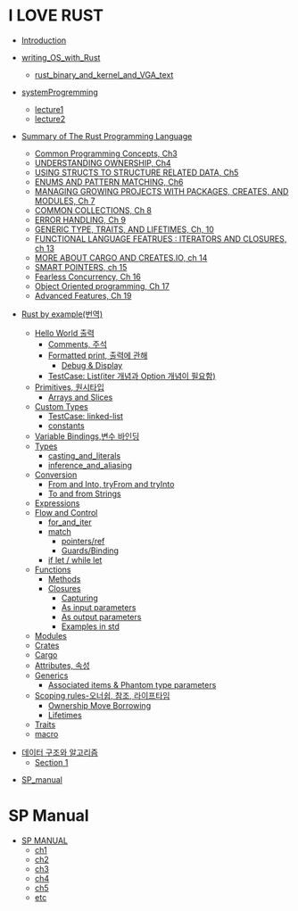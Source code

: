 <!-- # rustTest -->
<!-- [otherKind](.test/about.md) -->
<!-- - [test1](./test/test.md) -->
<!-- 	- [intest](./intest.md) -->

# I LOVE RUST
- [Introduction](./README.md)

<!--- [aboutNvim&Linux](./aboutNvim/nvim.md) -->

- [writing_OS_with_Rust](./rustOS/intro.md)
    - [rust_binary_and_kernel_and_VGA_text](./rustOS/freestandingRustBinary.md)

- [systemProgremming](./system/index.md)
	- [lecture1](./system/lecture1.md)
	- [lecture2](./system/lecture2.md)

- [Summary of The Rust Programming Language](./rust_book/intro.md)
	- [Common Programming Concepts, Ch3](./rust_book/3_common_programming_concepts.md)
	- [UNDERSTANDING OWNERSHIP, Ch4](./rust_book/4_understanding_ownership.md)
	- [USING STRUCTS TO STRUCTURE RELATED DATA, Ch5](./rust_book/5_using_structs_to_structure_related_data.md)
	- [ENUMS AND PATTERN MATCHING, Ch6](./rust_book/6_enums_and_pattern_matching.md)
	- [MANAGING GROWING PROJECTS WITH PACKAGES, CREATES, AND MODULES, Ch 7](./rust_book/7_managing_growing_projects_with_packages_creates_and_modules.md)
	- [COMMON COLLECTIONS, Ch 8](./rust_book/8_common_collections.md)
	- [ERROR HANDLING, Ch 9](./rust_book/9_error_handling.md)
	- [GENERIC TYPE, TRAITS, AND LIFETIMES, Ch, 10](./rust_book/10_generic_types_traits_and_lifetimes.md)
	- [FUNCTIONAL LANGUAGE FEATRUES : ITERATORS AND CLOSURES, ch 13](./rust_book/13_iterators_and_closures.md)
	- [MORE ABOUT CARGO AND CREATES.IO, ch 14](./rust_book/14_more_about_cargo_and_creates_io.md)
	- [SMART POINTERS, ch 15](./rust_book/15_smart_pointers.md)
	- [Fearless Concurrency, Ch 16](./rust_book/16_fearless_concurrency.md)
	- [Object Oriented programming, Ch 17](./rust_book/17_object-oriented_programming_features_of_rust.md)
	- [Advanced Features, Ch 19](./rust_book/19_advanced_features.md)

- [Rust by example(번역)](./example/example.md)
	- [Hello World 출력](./example/hello.md)
		- [Comments, 주석](./example/hello/comment.md)
		- [Formatted print, 출력에 관해](./example/hello/print.md)
			- [Debug & Display](./example/hello/debug_display.md)
		- [TestCase: List(iter 개념과 Option 개념이 필요함)](./example/hello/testcase.md)	
	- [Primitives, 원시타입](./example/primitives.md)
		- [Arrays and Slices](./example/primitives/arrays_and_slices.md)
	- [Custom Types](./example/customtype.md)
		- [TestCase: linked-list](./example/customtype/testcase.md)
		- [constants](./example/customtype/constants.md)
	- [Variable Bindings,변수 바인딩](./example/variablebinding.md)
	- [Types](./example/types.md)
		- [casting_and_literals](./example/types/casting_literals.md)
		- [inference_and_aliasing](./example/types/inference_aliasing.md)
	- [Conversion](./example/conversion/conversion.md)
		- [From and Into, tryFrom and tryInto](./example/conversion/from_and_into.md)
		- [To and from Strings](./example/conversion/to_and_from_strings)
	- [Expressions](./example/expressions.md)
	- [Flow and Control](./example/flowAndControl/flow_and_control.md) 
		- [for_and_iter](./example/flowAndControl/for_and_iter.md)
		- [match](./example/flowAndControl/match.md)
			- [pointers/ref](./example/flowAndControl/pointer_and_ref.md)
			- [Guards/Binding](./example/flowAndControl/guards_and_binding.md)
		- [if let / while let](./example/flowAndControl/if_let_and_while_let.md)
	- [Functions](./example/functions/about_funtions.md)
		- [Methods](./example/functions/methods.md)
		- [Closures](./example/functions/closures/closures.md)
			- [Capturing](./example/functions/closures/capturing.md)
			- [As input parameters](./example/functions/closures/as_input_parameters.md)
			- [As output parameters](./example/functions/closures/as_output_parameters.md)
			- [Examples in std](./example/functions/closures/iterator_searching_thro_iter.md)
	- [Modules](./example/modules/modules.md)	
	- [Crates](./example/crates/crates.md)
	- [Cargo](./example/cargo/cargo.md)
	- [Attributes, 속성](./example/attributes/attributes.md)
	- [Generics](./example/generics/generics.md)
		- [Associated items & Phantom type parameters](./example/generics/generic_associated_phantom.md)
	- [Scoping rules-오너쉽, 참조, 라이프타임](./example/scoping/scoping.md)
		- [Ownership Move Borrowing](./example/scoping/ownership_move_borrowing.md)
		- [Lifetimes](./example/scoping/lifetimes.md)
	- [Traits](./example/traits.md)
	- [macro](./example/macro.md)

<!-- # Will be Deleted  -->
<!-- [Rust 책 정리](./rust_book/intro.md) -->
<!-- 	- [Generics Types, Traits, and Lifetimes](./rust_book/generic_trait_lifetime.md) -->

<!-- # Datestructre and algorithms -->
- [데이터 구조와 알고리즘](./dataStructureAndAlgorithms/intro.md)
	- [Section 1](./dataStructureAndAlgorithms/section1.md)

<!-- - [writing an OS in Rust](./rustOS/intro.md) -->
<!-- 	- [A Freestanding Rust Binary](./rustOS/freestandingRustBinary.md) -->

- [SP_manual](./spManual/createDid.md)

# SP Manual
- [SP MANUAL](./spmanual/start.md)
	- [ch1](./spmanual/chapter_1.md)
	- [ch2](./spmanual/chapter_2.md)
	- [ch3](./spmanual/chapter_3.md)
	- [ch4](./spmanual/chapter_4.md)
	- [ch5](./spmanual/chapter_5.md)
	- [etc](./spmanual/etc.md)
